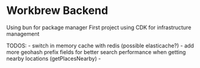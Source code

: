 # Workbrew Backend
Using bun for package manager 
First project using CDK for infrastructure management


TODOS: 
    - switch in memory cache with redis (possible elasticache?)
    - add more geohash prefix fields for better search performance when getting nearby locations (getPlacesNearby)
    - 